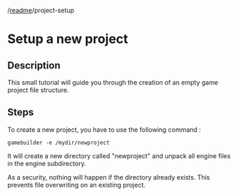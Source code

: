 /[readme]/project-setup


# Setup a new project
## Description

This small tutorial will guide you through the creation of an empty game project file structure.

## Steps

To create a new project, you have to use the following command :

`gamebuilder -e /mydir/newproject`

It will create a new directory called "newproject" and unpack all engine files in the engine subdirectory.

As a security, nothing will happen if the directory already exists. This prevents file overwriting on an existing project.

[readme]: ../readme.md

